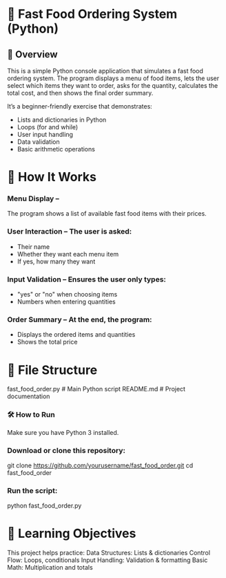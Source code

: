 # 🍔 Fast Food Ordering System (Python)
## 📌 Overview
This is a simple Python console application that simulates a fast food ordering system.
The program displays a menu of food items, lets the user select which items they want to order,
asks for the quantity, calculates the total cost, and then shows the final order summary.

It’s a beginner-friendly exercise that demonstrates:

- Lists and dictionaries in Python
- Loops (for and while)
- User input handling
- Data validation
- Basic arithmetic operations

# 🚀 How It Works
### Menu Display – 
The program shows a list of available fast food items with their prices.
### User Interaction – The user is asked:
- Their name
- Whether they want each menu item
- If yes, how many they want
### Input Validation – Ensures the user only types:
- "yes" or "no" when choosing items
- Numbers when entering quantities

### Order Summary – At the end, the program:
- Displays the ordered items and quantities
- Shows the total price

# 📂 File Structure
fast_food_order.py   # Main Python script
README.md            # Project documentation

### 🛠 How to Run
Make sure you have Python 3 installed.

### Download or clone this repository:
git clone https://github.com/yourusername/fast_food_order.git
cd fast_food_order

### Run the script:
python fast_food_order.py

# 🎯 Learning Objectives
This project helps practice:
Data Structures: Lists & dictionaries
Control Flow: Loops, conditionals
Input Handling: Validation & formatting
Basic Math: Multiplication and totals
